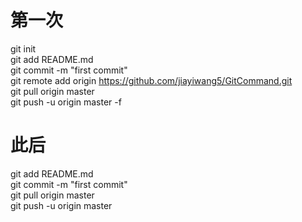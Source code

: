 # 第一次
git init<br>
git add README.md<br>
git commit -m "first commit"<br>
git remote add origin https://github.com/jiayiwang5/GitCommand.git<br>
git pull origin master<br>
git push -u origin master -f<br>
# 此后
git add README.md<br>
git commit -m "first commit"<br>
git pull origin master<br>
git push -u origin master<br>

